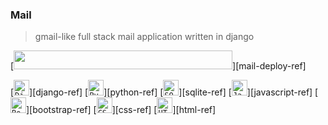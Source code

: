 ### Mail

> gmail-like full stack mail application written in django

[<img src="https://img.shields.io/badge/View%20Deployment%20on%20PythonAnywhere-FFD43B?style=for-the-badge&logo=python&logoColor=blue" width="350" height="30">][mail-deploy-ref]

[<code><img height="25" src="https://skillicons.dev/icons?i=django&perline=1&theme=light" title="Django"></code>][django-ref]
[<code><img height="25" src="https://skillicons.dev/icons?i=py&perline=1&theme=light" title="Python"></code>][python-ref]
[<code><img height="25" src="https://skillicons.dev/icons?i=sqlite&perline=1&theme=light" title="SQLite"></code>][sqlite-ref]
[<code><img height="25" src="https://skillicons.dev/icons?i=js&perline=1&theme=light" title="JavaScript"></code>][javascript-ref]
[<code><img height="25" src="https://skillicons.dev/icons?i=bootstrap&perline=1&theme=light" title="Bootstrap"></code>][bootstrap-ref]
[<code><img height="25" src="https://skillicons.dev/icons?i=css&perline=1&theme=light" title="CSS"></code>][css-ref]
[<code><img height="25" src="https://skillicons.dev/icons?i=html&perline=1&theme=light" title="HTML"></code>][html-ref]


<br>
